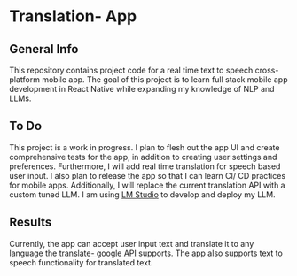 # Translation- App

## General Info
This repository contains project code for a real time text to speech cross- platform mobile app. The goal of this project is to learn full stack mobile app development in React Native while expanding my knowledge of NLP and LLMs.

## To Do
This project is a work in progress. I plan to flesh out the app UI and create comprehensive tests for the app, in addition to creating user settings and preferences. Furthermore, I will add real time translation for speech based user input. I also plan to release the app so that I can learn CI/ CD practices for mobile apps. Additionally, I will replace the current translation API with a custom tuned LLM. I am using [LM Studio](https://lmstudio.ai/) to develop and deploy my LLM.

## Results
Currently, the app can accept user input text and translate it to any language the [translate- google API](https://www.npmjs.com/package/translate-google-api) supports. The app also supports text to speech functionality for translated text.

